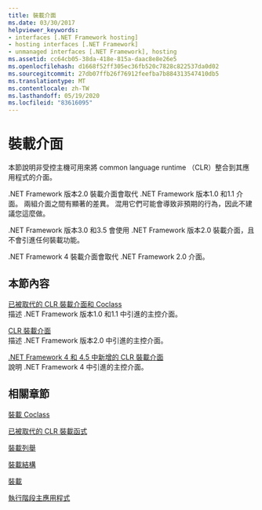 ```yaml
---
title: 裝載介面
ms.date: 03/30/2017
helpviewer_keywords:
- interfaces [.NET Framework hosting]
- hosting interfaces [.NET Framework]
- unmanaged interfaces [.NET Framework], hosting
ms.assetid: cc64cb05-38da-418e-815a-daac8e8e26e5
ms.openlocfilehash: d1668f52ff305ec36fb520c7828c822537da0d02
ms.sourcegitcommit: 27db07ffb26f76912feefba7b884313547410db5
ms.translationtype: MT
ms.contentlocale: zh-TW
ms.lasthandoff: 05/19/2020
ms.locfileid: "83616095"
---
```

# <a name="hosting-interfaces"></a>裝載介面
本節說明非受控主機可用來將 common language runtime （CLR）整合到其應用程式的介面。  
  
 .NET Framework 版本2.0 裝載介面會取代 .NET Framework 版本1.0 和1.1 介面。 兩組介面之間有顯著的差異。 混用它們可能會導致非預期的行為，因此不建議您這麼做。  
  
 .NET Framework 版本3.0 和3.5 會使用 .NET Framework 版本2.0 裝載介面，且不會引進任何裝載功能。  
  
 .NET Framework 4 裝載介面會取代 .NET Framework 2.0 介面。
  
## <a name="in-this-section"></a>本節內容  
 [已被取代的 CLR 裝載介面和 Coclass](deprecated-clr-hosting-interfaces-and-coclasses.md)  
 描述 .NET Framework 版本1.0 和1.1 中引進的主控介面。  
  
 [CLR 裝載介面](clr-hosting-interfaces.md)  
 描述 .NET Framework 版本2.0 中引進的主控介面。  
  
 [.NET Framework 4 和 4.5 中新增的 CLR 裝載介面](clr-hosting-interfaces-added-in-the-net-framework-4-and-4-5.md)  
 說明 .NET Framework 4 中引進的主控介面。  
  
## <a name="related-sections"></a>相關章節  
 [裝載 Coclass](hosting-coclasses.md)  
  
 [已被取代的 CLR 裝載函式](deprecated-clr-hosting-functions.md)  
  
 [裝載列舉](hosting-enumerations.md)  
  
 [裝載結構](hosting-structures.md)  
  
 [裝載](index.md)  
  
 [執行階段主應用程式](https://docs.microsoft.com/previous-versions/dotnet/netframework-4.0/a51xd4ze(v=vs.100))
